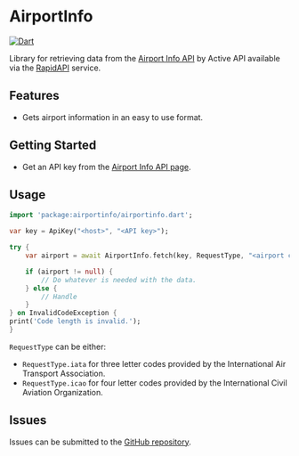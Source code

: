 <!-- 
This README describes the package. If you publish this package to pub.dev,
this README's contents appear on the landing page for your package.

For information about how to write a good package README, see the guide for
[writing package pages](https://dart.dev/guides/libraries/writing-package-pages). 

For general information about developing packages, see the Dart guide for
[creating packages](https://dart.dev/guides/libraries/create-library-packages)
and the Flutter guide for
[developing packages and plugins](https://flutter.dev/developing-packages). 
-->
# AirportInfo

[![Dart](https://github.com/michealw/AirportInfo/actions/workflows/dart.yml/badge.svg)](https://github.com/michealw/AirportInfo/actions/workflows/dart.yml)

Library for retrieving data from the [Airport Info API](https://rapidapi.com/Active-api/api/airport-info/) by Active API available via the [RapidAPI](https://rapidapi.com) service.

## Features

- Gets airport information in an easy to use format.

## Getting Started
- Get an API key from the [Airport Info API page](https://rapidapi.com/Active-api/api/airport-info/).

## Usage

```dart
import 'package:airportinfo/airportinfo.dart';

var key = ApiKey("<host>", "<API key>");

try {
    var airport = await AirportInfo.fetch(key, RequestType, "<airport code>");

    if (airport != null) {
        // Do whatever is needed with the data.
    } else {
        // Handle 
    }
} on InvalidCodeException {
print('Code length is invalid.');
}
```
`RequestType` can be either:
- `RequestType.iata` for three letter codes provided by the International Air Transport Association.
- `RequestType.icao` for four letter codes provided by the International Civil Aviation Organization.

## Issues
Issues can be submitted to the [GitHub repository](https://github.com/michealw/AirportInfo/issues).